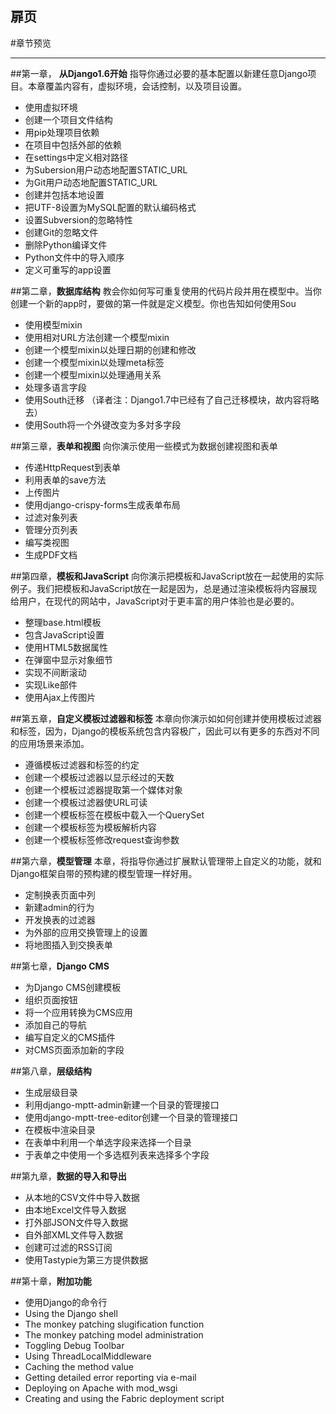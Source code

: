 扉页
-------

#章节预览  
************

##第一章， **从Django1.6开始**
指导你通过必要的基本配置以新建任意Django项目。本章覆盖内容有，虚拟环境，会话控制，以及项目设置。

* 使用虚拟环境  
* 创建一个项目文件结构  
* 用pip处理项目依赖  
* 在项目中包括外部的依赖  
* 在settings中定义相对路径  
* 为Subersion用户动态地配置STATIC_URL  
* 为Git用户动态地配置STATIC_URL  
* 创建并包括本地设置  
* 把UTF-8设置为MySQL配置的默认编码格式  
* 设置Subversion的忽略特性  
* 创建Git的忽略文件  
* 删除Python编译文件  
* Python文件中的导入顺序  
* 定义可重写的app设置  


##第二章，**数据库结构**
教会你如何写可重复使用的代码片段并用在模型中。当你创建一个新的app时，要做的第一件就是定义模型。你也告知如何使用Sou

* 使用模型mixin  
* 使用相对URL方法创建一个模型mixin  
* 创建一个模型mixin以处理日期的创建和修改  
* 创建一个模型mixin以处理meta标签  
* 创建一个模型mixin以处理通用关系  
* 处理多语言字段  
* 使用South迁移 （译者注：Django1.7中已经有了自己迁移模块，故内容将略去）  
* 使用South将一个外键改变为多対多字段  

##第三章，**表单和视图**
向你演示使用一些模式为数据创建视图和表单


* 传递HttpRequest到表单  
* 利用表单的save方法  
* 上传图片  
* 使用django-crispy-forms生成表单布局  
* 过滤对象列表  
* 管理分页列表  
* 编写类视图  
* 生成PDF文档  


##第四章，**模板和JavaScript**
向你演示把模板和JavaScript放在一起使用的实际例子。我们把模板和JavaScript放在一起是因为，总是通过渲染模板将内容展现给用户，在现代的网站中，JavaScript对于更丰富的用户体验也是必要的。  

* 整理base.html模板  
* 包含JavaScript设置  
* 使用HTML5数据属性  
* 在弹窗中显示对象细节  
* 实现不间断滚动  
* 实现Like部件  
* 使用Ajax上传图片  

##第五章，**自定义模板过滤器和标签**
本章向你演示如如何创建并使用模板过滤器和标签，因为，Django的模板系统包含内容极广，因此可以有更多的东西对不同的应用场景来添加。  

* 遵循模板过滤器和标签的约定  
* 创建一个模板过滤器以显示经过的天数  
* 创建一个模板过滤器提取第一个媒体对象  
* 创建一个模板过滤器使URL可读  
* 创建一个模板标签在模板中载入一个QuerySet  
* 创建一个模板标签为模板解析内容  
* 创建一个模板标签修改request查询参数  

##第六章，**模型管理**
本章，将指导你通过扩展默认管理带上自定义的功能，就和Django框架自带的预构建的模型管理一样好用。  

* 定制换表页面中列  
* 新建admin的行为  
* 开发换表的过滤器  
* 为外部的应用交换管理上的设置  
* 将地图插入到交换表单  

##第七章，**Django CMS**

* 为Django CMS创建模板  
* 组织页面按钮  
* 将一个应用转换为CMS应用  
* 添加自己的导航  
* 编写自定义的CMS插件  
* 对CMS页面添加新的字段  

##第八章，**层级结构**

* 生成层级目录  
* 利用django-mptt-admin新建一个目录的管理接口  
* 使用django-mptt-tree-editor创建一个目录的管理接口  
* 在模板中渲染目录  
* 在表单中利用一个单选字段来选择一个目录  
* 于表单之中使用一个多选框列表来选择多个字段  


##第九章，**数据的导入和导出**

* 从本地的CSV文件中导入数据  
* 由本地Excel文件导入数据  
* 打外部JSON文件导入数据  
* 自外部XML文件导入数据  
* 创建可过滤的RSS订阅  
* 使用Tastypie为第三方提供数据  

##第十章，**附加功能**

* 使用Django的命令行  
* Using the Django shell  
* The monkey patching slugification function  
* The monkey patching model administration  
* Toggling Debug Toolbar  
* Using ThreadLocalMiddleware  
* Caching the method value  
* Getting detailed error reporting via e-mail  
* Deploying on Apache with mod_wsgi  
* Creating and using the Fabric deployment script  
